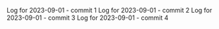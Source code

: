Log for 2023-09-01 - commit 1
Log for 2023-09-01 - commit 2
Log for 2023-09-01 - commit 3
Log for 2023-09-01 - commit 4
